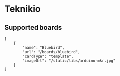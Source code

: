 # Teknikio

## Supported boards

```codecard
[
    {
        "name": "Bluebird",
        "url": "/boards/bluebird",
        "cardType": "template",
        "imageUrl": "/static/libs/arduino-mkr.jpg"  
    }
]
```
